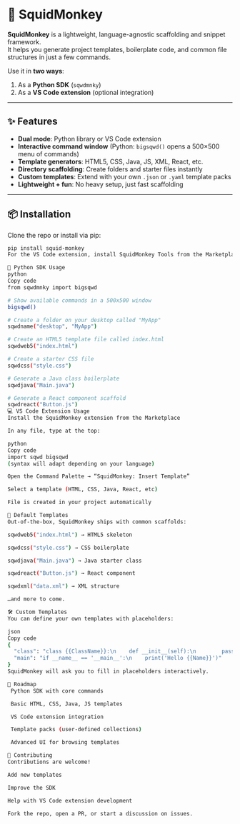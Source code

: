 # 🐙 SquidMonkey

**SquidMonkey** is a lightweight, language-agnostic scaffolding and snippet framework.  
It helps you generate project templates, boilerplate code, and common file structures in just a few commands.

Use it in **two ways**:
1. As a **Python SDK** (`sqwdmnky`)  
2. As a **VS Code extension** (optional integration)

---

## ✨ Features

- **Dual mode**: Python library or VS Code extension  
- **Interactive command window** (Python: `bigsqwd()` opens a 500×500 menu of commands)  
- **Template generators**: HTML5, CSS, Java, JS, XML, React, etc.  
- **Directory scaffolding**: Create folders and starter files instantly  
- **Custom templates**: Extend with your own `.json` or `.yaml` template packs  
- **Lightweight + fun**: No heavy setup, just fast scaffolding

---

## 📦 Installation

Clone the repo or install via pip:

```bash
pip install squid-monkey
For the VS Code extension, install SquidMonkey Tools from the Marketplace (coming soon).

🐍 Python SDK Usage
python
Copy code
from sqwdmnky import bigsqwd

# Show available commands in a 500x500 window
bigsqwd()

# Create a folder on your desktop called "MyApp"
sqwdname("desktop", "MyApp")

# Create an HTML5 template file called index.html
sqwdweb5("index.html")

# Create a starter CSS file
sqwdcss("style.css")

# Generate a Java class boilerplate
sqwdjava("Main.java")

# Generate a React component scaffold
sqwdreact("Button.js")
💻 VS Code Extension Usage
Install the SquidMonkey extension from the Marketplace

In any file, type at the top:

python
Copy code
import sqwd bigsqwd
(syntax will adapt depending on your language)

Open the Command Palette → “SquidMonkey: Insert Template”

Select a template (HTML, CSS, Java, React, etc)

File is created in your project automatically

📂 Default Templates
Out-of-the-box, SquidMonkey ships with common scaffolds:

sqwdweb5("index.html") → HTML5 skeleton

sqwdcss("style.css") → CSS boilerplate

sqwdjava("Main.java") → Java starter class

sqwdreact("Button.js") → React component

sqwdxml("data.xml") → XML structure

…and more to come.

🛠️ Custom Templates
You can define your own templates with placeholders:

json
Copy code
{
  "class": "class {{ClassName}}:\n    def __init__(self):\n        pass",
  "main": "if __name__ == '__main__':\n    print('Hello {{Name}}')"
}
SquidMonkey will ask you to fill in placeholders interactively.

🚀 Roadmap
 Python SDK with core commands

 Basic HTML, CSS, Java, JS templates

 VS Code extension integration

 Template packs (user-defined collections)

 Advanced UI for browsing templates

🤝 Contributing
Contributions are welcome!

Add new templates

Improve the SDK

Help with VS Code extension development

Fork the repo, open a PR, or start a discussion on issues.




